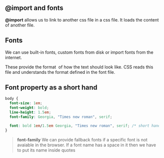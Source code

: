 ## @import and fonts
**@import** allows us to link to another css file in a css file. It loads the content of another file.

## Fonts
We can use built-in fonts, custom fonts from disk or import fonts from the internet.

These provide the format  of how the text should look like. CSS reads this file and understands the format defined in the font file.

## Font property as a short hand
```css
body {
  font-size: 1em;
  font-weight: bold;
  line-height: 1.5em;
  font-family: Georgia, "Times new roman", serif;

  font: bold 1em/1.5em Georgia, "Times new roman", serif; /* short hand for font: weight size/line-height font_names */
}
```

> **font-family** We can provide fallback fonts if a specific font is not avaiable in the browser. If a font name has a space in it then we have to put its name inside quotes
